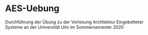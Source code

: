# AES-Uebung
Durchführung der Übung zu der Vorlesung Architektur Eingebetteter Systeme an der Universität Ulm im Sommersemester 2020
